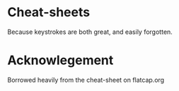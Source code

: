 # Cheat-sheets

Because keystrokes are both great, and easily forgotten.

# Acknowlegement

Borrowed heavily from the cheat-sheet on flatcap.org
